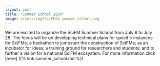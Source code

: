 ```yaml
---
layout: post
title: "Summer School 2024"
image: assets/img/SciFM24_summer_school.svg
---
```

We are excited to organize the SciFM Summer School from July 8 to July 26. The focus will be on developing technical plans for specific instances for SciFMs; a hackathon to jumpstart the construction of SciFMs; as an incubator for ideas; a training ground for researchers and students; and to further a vision for a national SciFM ecosystem. For more information click [here] ({% link summer_school.md %})